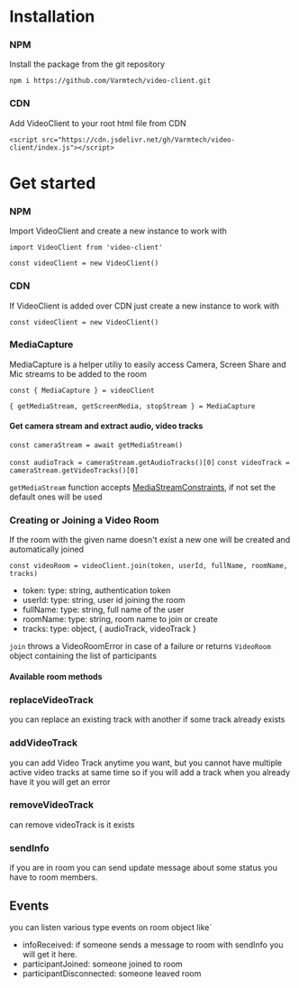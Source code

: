 # Installation

### NPM

Install the package from the git repository

`npm i https://github.com/Varmtech/video-client.git`

### CDN

Add VideoClient to your root html file from CDN

`<script src="https://cdn.jsdelivr.net/gh/Varmtech/video-client/index.js"></script>`

# Get started

### NPM

Import VideoClient and create a new instance to work with

`import VideoClient from 'video-client'`
 
`const videoClient = new VideoClient()`
 

### CDN

If VideoClient is added over CDN just create a new instance to work with

`const videoClient = new VideoClient()`

### MediaCapture

MediaCapture is a helper utiliy to easily access Camera, Screen Share and Mic streams to be added to the room

`const { MediaCapture } = videoClient`

`{ getMediaStream, getScreenMedia, stopStream } = MediaCapture`
 
#### Get camera stream and extract audio, video tracks

`const cameraStream = await getMediaStream()`

`const audioTrack = cameraStream.getAudioTracks()[0]`
`const videoTrack = cameraStream.getVideoTracks()[0]`
 
`getMediaStream` function accepts [MediaStreamConstraints](https://developer.mozilla.org/en-US/docs/Web/API/MediaStreamConstraints), if not set the default ones will be used

### Creating or Joining a Video Room

If the room with the given name doesn't exist a new one will be created and automatically joined

`const videoRoom = videoClient.join(token, userId, fullName, roomName, tracks)`

- token: type: string, authentication token 
- userId: type: string, user id joining the room
- fullName: type: string, full name of the user
- roomName: type: string, room name to join or create
- tracks: type: object, { audioTrack, videoTrack }
 
 `join` throws a VideoRoomError in case of a failure or returns `VideoRoom` object containing the list of participants

#### Available room methods
  
### replaceVideoTrack
  you can replace an existing track with another if some track already exists

### addVideoTrack
  
  you can add Video Track anytime you want, but you cannot have multiple active video tracks at same time
  so if you will add a track when you already have it you will get an error
  
### removeVideoTrack
  can remove videoTrack is it exists
  
### sendInfo
  if you are in room you can send update message about some status you have to room members.
  
## Events
  you can listen various type events on room object like`
  - infoReceived: if someone sends a message to room with sendInfo you will get it here.
  - participantJoined: someone joined to room
  - participantDisconnected: someone leaved room
